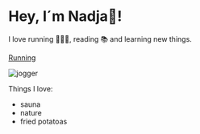 # Hey, I´m Nadja👋!

I love running 🏃🏻‍♀️, reading 📚 and learning new things.

[Running](https://www.google.com/url?sa=i&url=https%3A%2F%2Fwww.geo.de%2Fmagazine%2Fgeo-kompakt%2F234-rtkl-joggen-wie-man-sinnvoll-mit-dem-laufen-beginnt&psig=AOvVaw3Z1uLI-A5BumsO0rmsqThp&ust=1687338002626000&source=images&cd=vfe&ved=0CA4QjRxqFwoTCKDg9oO-0f8CFQAAAAAdAAAAABAD)


![jogger](https://github.com/NadjaKanunnikow/NadjaKanunnikow/assets/136720547/55b33ca3-aff5-4475-94bf-01520fa8305d)

Things I love:
- sauna
- nature
- fried potatoas
  
